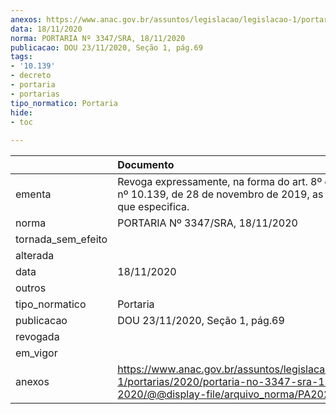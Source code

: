 ```yaml
---
anexos: https://www.anac.gov.br/assuntos/legislacao/legislacao-1/portarias/2020/portaria-no-3347-sra-18-11-2020/@@display-file/arquivo_norma/PA2020-3347.pdf
data: 18/11/2020
norma: PORTARIA Nº 3347/SRA, 18/11/2020
publicacao: DOU 23/11/2020, Seção 1, pág.69
tags:
- '10.139'
- decreto
- portaria
- portarias
tipo_normatico: Portaria
hide: 
- toc 
 
---
```


|                    | Documento                                                                                                                                            |
|:-------------------|:-----------------------------------------------------------------------------------------------------------------------------------------------------|
| ementa             | Revoga expressamente, na forma do art. 8º do Decreto nº 10.139, de 28 de novembro de 2019, as portarias que especifica.                              |
| norma              | PORTARIA Nº 3347/SRA, 18/11/2020                                                                                                                     |
| tornada_sem_efeito |                                                                                                                                                      |
| alterada           |                                                                                                                                                      |
| data               | 18/11/2020                                                                                                                                           |
| outros             |                                                                                                                                                      |
| tipo_normatico     | Portaria                                                                                                                                             |
| publicacao         | DOU 23/11/2020, Seção 1, pág.69                                                                                                                      |
| revogada           |                                                                                                                                                      |
| em_vigor           |                                                                                                                                                      |
| anexos             | https://www.anac.gov.br/assuntos/legislacao/legislacao-1/portarias/2020/portaria-no-3347-sra-18-11-2020/@@display-file/arquivo_norma/PA2020-3347.pdf |